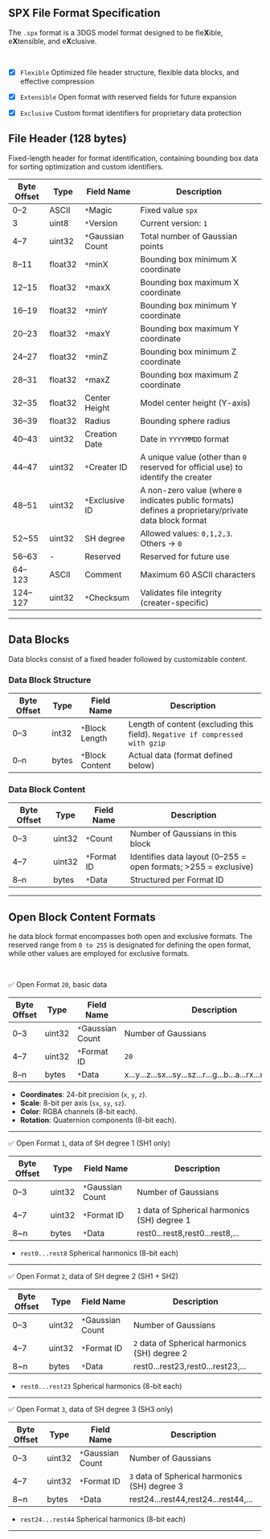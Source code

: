 ## SPX File Format Specification
The `.spx` format is a 3DGS model format designed to be fle**X**ible, e**X**tensible, and e**X**clusive.


<br>


- [x] `Flexible` Optimized file header structure, flexible data blocks, and effective compression
- [x] `Extensible` Open format with reserved fields for future expansion
- [x] `Exclusive` Custom format identifiers for proprietary data protection



## File Header (128 bytes)
Fixed-length header for format identification, containing bounding box data for sorting optimization and custom identifiers.

| Byte Offset | Type      | Field Name            | Description                                                                 |
|-------------|-----------|-----------------------|-----------------------------------------------------------------------------|
| 0–2         | ASCII     | `*`Magic           | Fixed value `spx`                                                         |
| 3           | uint8     | `*`Version               | Current version: `1`                                                        |
| 4–7         | uint32    | `*`Gaussian Count        | Total number of Gaussian points                                             |
| 8–11        | float32   | `*`minX                  | Bounding box minimum X coordinate                                           |
| 12–15       | float32   | `*`maxX                  | Bounding box maximum X coordinate                                           |
| 16–19       | float32   | `*`minY                  | Bounding box minimum Y coordinate                                           |
| 20–23       | float32   | `*`maxY                  | Bounding box maximum Y coordinate                                           |
| 24–27       | float32   | `*`minZ                  | Bounding box minimum Z coordinate                                           |
| 28–31       | float32   | `*`maxZ                  | Bounding box maximum Z coordinate                                           |
| 32–35       | float32   | Center Height         | Model center height (Y-axis)                                                |
| 36–39       | float32   | Radius                | Bounding sphere radius                                                      |
| 40–43       | uint32    | Creation Date         | Date in `YYYYMMDD` format                                                   |
| 44–47       | uint32    | `*`Creater ID            | A unique value (other than `0` reserved for official use) to identify the creater  |
| 48–51       | uint32    | `*`Exclusive ID          | A non-zero value (where `0` indicates public formats) defines a proprietary/private data block format      |
| 52~55       | uint32    | SH degree          | Allowed values: `0,1,2,3`. Others → `0` |
| 56–63       | -         | Reserved              | Reserved for future use                                        |
| 64–123      | ASCII     | Comment               | Maximum 60 ASCII characters                    |
| 124–127     | uint32    | `*`Checksum              | Validates file integrity (creater-specific)                               |

---

## Data Blocks
Data blocks consist of a fixed header followed by customizable content.

### Data Block Structure
| Byte Offset | Type      | Field Name            | Description                                                                 |
|-------------|-----------|-----------------------|-----------------------------------------------------------------------------|
| 0–3         | int32     | `*`Block Length       | Length of content (excluding this field). `Negative if compressed with gzip` |
| 0–n         | bytes     | `*`Block Content      | Actual data (format defined below)                                          |

### Data Block Content
| Byte Offset | Type      | Field Name            | Description                                                                 |
|-------------|-----------|-----------------------|-----------------------------------------------------------------------------|
| 0–3         | uint32    | `*`Count              | Number of Gaussians in this block                                           |
| 4–7         | uint32    | `*`Format ID          | Identifies data layout (0–255 = open formats; >255 = exclusive)           |
| 8–n         | bytes     | `*`Data               | Structured per Format ID                                                    |

---

## Open Block Content Formats

he data block format encompasses both open and exclusive formats. The reserved range from `0 to 255` is designated for defining the open format, while other values are employed for exclusive formats.

<br>


✅  Open Format `20`, basic data

| Byte Offset | Type      | Field Name            | Description                                                                 |
|-------------|-----------|-----------------------|-----------------------------------------------------------------------------|
| 0–3         | uint32    | `*`Gaussian Count     | Number of Gaussians                                                         |
| 4–7         | uint32    | `*`Format ID          | `20`                                                                 |
| 8–n         | bytes     | `*`Data               | x...y...z...sx...sy...sz...r...g...b...a...rx...ry...rz...rw... |

- **Coordinates**: 24-bit precision (`x`, `y`, `z`).
- **Scale**: 8-bit per axis (`sx`, `sy`, `sz`).
- **Color**: RGBA channels (8-bit each).
- **Rotation**: Quaternion components (8-bit each).

---


✅  Open Format `1`, data of SH degree 1 (SH1 only)


| Byte Offset | Type      | Field Name            | Description                                                                 |
|----------|------|------|------|
| 0–3      | uint32 | `*`Gaussian Count     | Number of Gaussians                                                         |
| 4–7      | uint32 | `*`Format ID          | `1` data of Spherical harmonics (SH) degree 1                       |
| 8~n      | bytes  | `*`Data               | rest0...rest8,rest0...rest8,... |

- `rest0...rest8` Spherical harmonics (8-bit each)

---



✅  Open Format `2`, data of SH degree 2 (SH1 + SH2)


| Byte Offset | Type      | Field Name            | Description                                                                 |
|----------|------|------|------|
| 0–3      | uint32 | `*`Gaussian Count     | Number of Gaussians                                                         |
| 4–7      | uint32 | `*`Format ID          | `2` data of Spherical harmonics (SH) degree 2                       |
| 8~n      | bytes  | `*`Data               | rest0...rest23,rest0...rest23,... |

- `rest0...rest23` Spherical harmonics (8-bit each)

---


✅  Open Format `3`, data of SH degree 3 (SH3 only)


| Byte Offset | Type      | Field Name            | Description                                                                 |
|----------|------|------|------|
| 0–3      | uint32 | `*`Gaussian Count     | Number of Gaussians                                                         |
| 4–7      | uint32 | `*`Format ID          | `3` data of Spherical harmonics (SH) degree 3                       |
| 8~n      | bytes  | `*`Data               | rest24...rest44,rest24...rest44,... |

- `rest24...rest44` Spherical harmonics (8-bit each)

---

